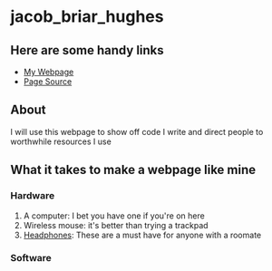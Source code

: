 # jacob_briar_hughes
<!---
just a comment from here on the ground
I call my machine the ground because it's not the cloud
-->
## Here are some handy links

- [My Webpage](https://chocolatethunda.github.io/jacob_briar_hughes/ "My Introductory Webpage")
- [Page Source](https://github.com/ChocolateThundA/jacob_briar_hughes "My Pages Source Code")

## About 
I will use this webpage to show off code I write and direct people to worthwhile resources I use

## What it takes to make a webpage like mine
### Hardware

1. A computer: I bet you have one if you're on here
1. Wireless mouse: it's  better than trying a trackpad
1. [Headphones](https://www.skullcandy.com/shop/earbuds/jib-with-microphone?optionId=6938 "My Favorite Type"): These are a must have for anyone with a roomate

### Software


